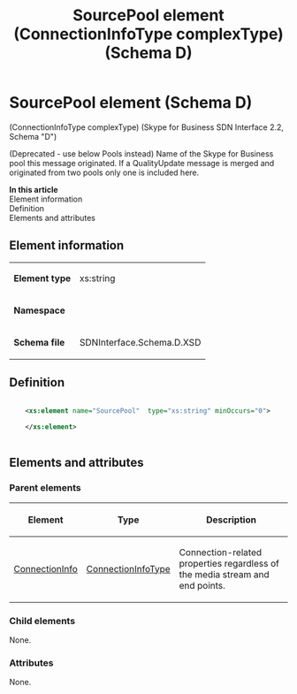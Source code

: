 ﻿---
title: SourcePool element (ConnectionInfoType complexType) (Schema D)
TOCTitle: SourcePool element
ms:assetid: 07174c84-2101-6879-4bc2-0589e3e3be4a
ms:mtpsurl: https://msdn.microsoft.com/library/Mt170995(v=office.16)
ms:contentKeyID: 65855570
ms.date: 08/24/2015
mtps_version: v=office.16
dev_langs:
- xml
---

# SourcePool element (Schema D)

(ConnectionInfoType complexType) (Skype for Business SDN Interface 2.2, Schema "D")

(Deprecated - use below Pools instead) Name of the Skype for Business pool this message originated. If a QualityUpdate message is merged and originated from two pools only one is included here.


**In this article**  
Element information  
Definition  
Elements and attributes  

## Element information

<table>
<colgroup>
<col />
<col />
</colgroup>
<tbody>
<tr class="odd">
<td><p><strong>Element type</strong></p></td>
<td><p>xs:string</p></td>
</tr>
<tr class="even">
<td><p><strong>Namespace</strong></p></td>
<td><p></p></td>
</tr>
<tr class="odd">
<td><p><strong>Schema file</strong></p></td>
<td><p>SDNInterface.Schema.D.XSD</p></td>
</tr>
</tbody>
</table>


## Definition

```xml

    <xs:element name="SourcePool"  type="xs:string" minOccurs="0">
    
    </xs:element>
  
```

## Elements and attributes

### Parent elements

<table>
<colgroup>
<col />
<col />
<col />
</colgroup>
<thead>
<tr class="header">
<th><p>Element</p></th>
<th><p>Type</p></th>
<th><p>Description</p></th>
</tr>
</thead>
<tbody>
<tr class="odd">
<td><p><a href="connectioninfo-element-messagetype-complextype-skype-for-business-sdn-interface-2-2-schema-d.md">ConnectionInfo</a></p></td>
<td><p><a href="connectioninfotype-complextype-skype-for-business-sdn-interface-2-2-schema-d.md">ConnectionInfoType</a></p></td>
<td><p>Connection-related properties regardless of the media stream and end points.</p></td>
</tr>
</tbody>
</table>


### Child elements

None.

### Attributes

None.

